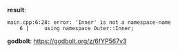 **result**:
```
main.cpp:6:28: error: 'Inner' is not a namespace-name
    6 |     using namespace Outer::Inner;
```
**godbolt**: https://godbolt.org/z/6fYP567v3
